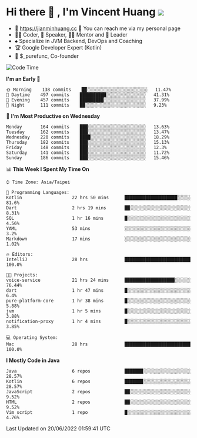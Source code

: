 # Hi there 👋 , I'm Vincent Huang ![](https://komarev.com/ghpvc/?username=Jian-Min-Huang)
- 💎 https://jianminhuang.cc 🙋 You can reach me via my personal page
- 👨‍💻 Coder, 🎤 Speaker, 👨‍🏫 Mentor and 🚀 Leader
- ♠️ Specialize in JVM Backend, DevOps and Coaching
- 🏆 Google Developer Expert (Kotlin)
- 💼 $_purefunc, Co-founder

<!--START_SECTION:waka-->
![Code Time](http://img.shields.io/badge/Code%20Time-0%20secs-blue)

**I'm an Early 🐤** 

```text
🌞 Morning    138 commits    ██░░░░░░░░░░░░░░░░░░░░░░░   11.47% 
🌆 Daytime    497 commits    ██████████░░░░░░░░░░░░░░░   41.31% 
🌃 Evening    457 commits    █████████░░░░░░░░░░░░░░░░   37.99% 
🌙 Night      111 commits    ██░░░░░░░░░░░░░░░░░░░░░░░   9.23%

```
📅 **I'm Most Productive on Wednesday** 

```text
Monday       164 commits    ███░░░░░░░░░░░░░░░░░░░░░░   13.63% 
Tuesday      162 commits    ███░░░░░░░░░░░░░░░░░░░░░░   13.47% 
Wednesday    220 commits    ████░░░░░░░░░░░░░░░░░░░░░   18.29% 
Thursday     182 commits    ███░░░░░░░░░░░░░░░░░░░░░░   15.13% 
Friday       148 commits    ███░░░░░░░░░░░░░░░░░░░░░░   12.3% 
Saturday     141 commits    ███░░░░░░░░░░░░░░░░░░░░░░   11.72% 
Sunday       186 commits    ███░░░░░░░░░░░░░░░░░░░░░░   15.46%

```


📊 **This Week I Spent My Time On** 

```text
⌚︎ Time Zone: Asia/Taipei

💬 Programming Languages: 
Kotlin                   22 hrs 50 mins      ████████████████████░░░░░   81.6% 
Dart                     2 hrs 19 mins       ██░░░░░░░░░░░░░░░░░░░░░░░   8.31% 
SQL                      1 hr 16 mins        █░░░░░░░░░░░░░░░░░░░░░░░░   4.56% 
YAML                     53 mins             ░░░░░░░░░░░░░░░░░░░░░░░░░   3.2% 
Markdown                 17 mins             ░░░░░░░░░░░░░░░░░░░░░░░░░   1.02%

🔥 Editors: 
IntelliJ                 28 hrs              █████████████████████████   100.0%

🐱‍💻 Projects: 
voice-service            21 hrs 24 mins      ███████████████████░░░░░░   76.44% 
dart                     1 hr 47 mins        █░░░░░░░░░░░░░░░░░░░░░░░░   6.4% 
pure-platform-core       1 hr 38 mins        █░░░░░░░░░░░░░░░░░░░░░░░░   5.88% 
jvm                      1 hr 5 mins         █░░░░░░░░░░░░░░░░░░░░░░░░   3.88% 
notification-proxy       1 hr 4 mins         █░░░░░░░░░░░░░░░░░░░░░░░░   3.85%

💻 Operating System: 
Mac                      28 hrs              █████████████████████████   100.0%

```

**I Mostly Code in Java** 

```text
Java                     6 repos             ███████░░░░░░░░░░░░░░░░░░   28.57% 
Kotlin                   6 repos             ███████░░░░░░░░░░░░░░░░░░   28.57% 
JavaScript               2 repos             ██░░░░░░░░░░░░░░░░░░░░░░░   9.52% 
HTML                     2 repos             ██░░░░░░░░░░░░░░░░░░░░░░░   9.52% 
Vim script               1 repo              █░░░░░░░░░░░░░░░░░░░░░░░░   4.76%

```



 Last Updated on 20/06/2022 01:59:41 UTC
<!--END_SECTION:waka-->
